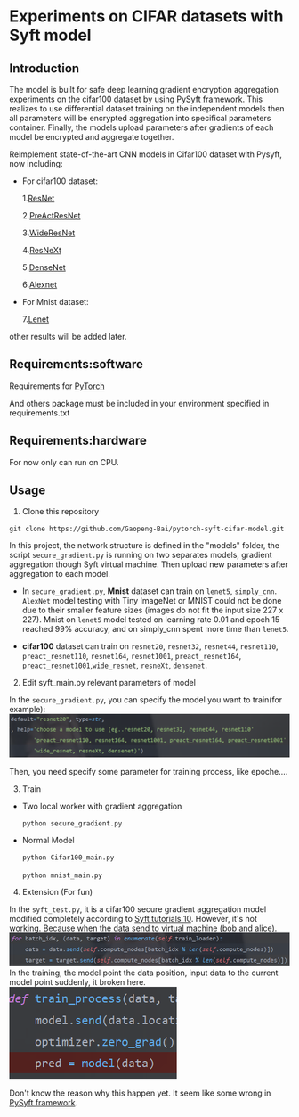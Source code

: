 # Experiments on CIFAR datasets with Syft model

## Introduction

The model is built for safe deep learning gradient encryption aggregation experiments on the cifar100 dataset by using [PySyft framework](https://github.com/OpenMined/PySyft). This realizes to use differential dataset training on the independent models then all parameters will be encrypted aggregation into specifical parameters container. Finally, the models upload parameters after gradients of each model be encrypted and aggregate together.

Reimplement state-of-the-art CNN models in Cifar100 dataset with Pysyft, now including:
* For cifar100 dataset:

    1.[ResNet](https://arxiv.org/abs/1512.03385v1)
    
    2.[PreActResNet](https://arxiv.org/abs/1603.05027v3)
    
    3.[WideResNet](https://arxiv.org/abs/1605.07146v4)
    
    4.[ResNeXt](https://arxiv.org/abs/1611.05431v2)
    
    5.[DenseNet](https://arxiv.org/abs/1608.06993v4)

    6.[Alexnet](https://arxiv.org/ftp/arxiv/papers/1803/1803.01164.pdf)
* For Mnist dataset:

    7.[Lenet](https://arxiv.org/pdf/1909.12778.pdf)

other results will be added later.

## Requirements:software

Requirements for [PyTorch](http://pytorch.org/)

And others package must be included in your environment specified in requirements.txt

## Requirements:hardware

For now only can run on CPU.

## Usage

1. Clone this repository

```
git clone https://github.com/Gaopeng-Bai/pytorch-syft-cifar-model.git
```

In this project, the network structure is defined in the "models" folder, the script ```secure_gradient.py``` is running on two separates models, gradient aggregation though Syft virtual machine. Then upload new parameters after aggregation to each model.

* In ```secure_gradient.py```, **Mnist** dataset can train on ``lenet5``, ``simply_cnn``.  ``AlexNet`` model testing with Tiny ImageNet or MNIST could not be done due to their smaller feature sizes (images do not fit the input size 227 x 227). Mnist on ``lenet5`` model tested on learning rate 0.01 and epoch 15 reached 99% accuracy, and on simply_cnn spent more time than ``lenet5``.

* **cifar100** dataset can train on ``resnet20``, ``resnet32``, ``resnet44``, ``resnet110``, ``preact_resnet110``, ``resnet164``, ``resnet1001``, ``preact_resnet164``, ``preact_resnet1001``,``wide_resnet``, ``resneXt``, ``densenet``.

2. Edit syft_main.py relevant parameters of model

In the ```secure_gradient.py```, you can specify the model you want to train(for example):
![avatar](images/models.png)

Then, you need specify some parameter for training process, like epoche....

3. Train

* Two local worker with gradient aggregation

    ```
    python secure_gradient.py
    ```

* Normal Model 

    ```
    python Cifar100_main.py

    python mnist_main.py
    ```

4. Extension (For fun)

In the  ```syft_test.py```, it is a cifar100 secure gradient aggregation model modified completely according to [Syft tutorials 10](https://github.com/OpenMined/PySyft/blob/master/examples/tutorials/Part%2010%20-%20Federated%20Learning%20with%20Secure%20Aggregation.ipynb).   However, it's not working. Because when the data send to virtual machine (bob and alice). 
![avatar](images/data_pro.png)
In the training, the model point the data position, input data to the current model point suddenly, it broken here. 
![avatar](images/pro.png)

Don't know the reason why this happen yet. It seem like some wrong in [PySyft framework](https://github.com/OpenMined/PySyft).  
